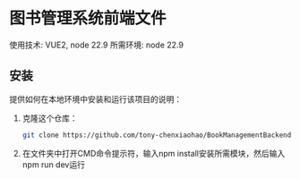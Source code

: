 # 图书管理系统前端文件

使用技术: VUE2, node 22.9
所需环境: node 22.9

## 安装

提供如何在本地环境中安装和运行该项目的说明：

1. 克隆这个仓库：
   ```bash
   git clone https://github.com/tony-chenxiaohao/BookManagementBackend.git
2. 在文件夹中打开CMD命令提示符，输入npm install安装所需模块，然后输入npm run dev运行
